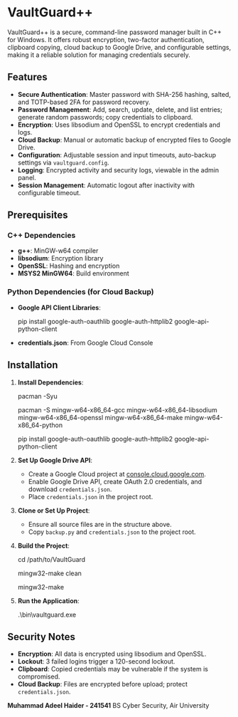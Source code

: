 # VaultGuard++

VaultGuard++ is a secure, command-line password manager built in C++ for Windows. It offers robust encryption, two-factor authentication, clipboard copying, cloud backup to Google Drive, and configurable settings, making it a reliable solution for managing credentials securely.

## Features
- **Secure Authentication**: Master password with SHA-256 hashing, salted, and TOTP-based 2FA for password recovery.
- **Password Management**: Add, search, update, delete, and list entries; generate random passwords; copy credentials to clipboard.
- **Encryption**: Uses libsodium and OpenSSL to encrypt credentials and logs.
- **Cloud Backup**: Manual or automatic backup of encrypted files to Google Drive.
- **Configuration**: Adjustable session and input timeouts, auto-backup settings via `vaultguard.config`.
- **Logging**: Encrypted activity and security logs, viewable in the admin panel.
- **Session Management**: Automatic logout after inactivity with configurable timeout.

## Prerequisites
### C++ Dependencies
- **g++**: MinGW-w64 compiler
- **libsodium**: Encryption library
- **OpenSSL**: Hashing and encryption
- **MSYS2 MinGW64**: Build environment

### Python Dependencies (for Cloud Backup)
- **Google API Client Libraries**:

  pip install google-auth-oauthlib google-auth-httplib2 google-api-python-client

- **credentials.json**: From Google Cloud Console

## Installation
1. **Install Dependencies**:

   pacman -Syu
   
   pacman -S mingw-w64-x86_64-gcc mingw-w64-x86_64-libsodium mingw-w64-x86_64-openssl mingw-w64-x86_64-make mingw-w64-x86_64-python
   
   pip install google-auth-oauthlib google-auth-httplib2 google-api-python-client
   

3. **Set Up Google Drive API**:
   - Create a Google Cloud project at [console.cloud.google.com](https://console.cloud.google.com).
   - Enable Google Drive API, create OAuth 2.0 credentials, and download `credentials.json`.
   - Place `credentials.json` in the project root.

4. **Clone or Set Up Project**:
   - Ensure all source files are in the structure above.
   - Copy `backup.py` and `credentials.json` to the project root.

5. **Build the Project**:
   
   cd /path/to/VaultGuard
   
   mingw32-make clean
   
   mingw32-make

7. **Run the Application**:

   .\bin\vaultguard.exe
   

## Security Notes
- **Encryption**: All data is encrypted using libsodium and OpenSSL.
- **Lockout**: 3 failed logins trigger a 120-second lockout.
- **Clipboard**: Copied credentials may be vulnerable if the system is compromised.
- **Cloud Backup**: Files are encrypted before upload; protect `credentials.json`.


**Muhammad Adeel Haider - 241541**
BS Cyber Security, Air University
